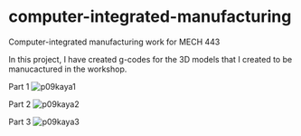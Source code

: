 # computer-integrated-manufacturing
Computer-integrated manufacturing work for MECH 443

In this project, I have created g-codes for the 3D models that I created to be manucactured in the workshop.

Part 1
![p09kaya1](https://github.com/user-attachments/assets/37cb49de-1fef-4d96-a476-0baeed0c3925)

Part 2
![p09kaya2](https://github.com/user-attachments/assets/5f086d45-2e22-41cf-8723-6397d41781ed)

Part 3
![p09kaya3](https://github.com/user-attachments/assets/d92fa0ce-a523-48ff-9157-0aea71ca5ade)
